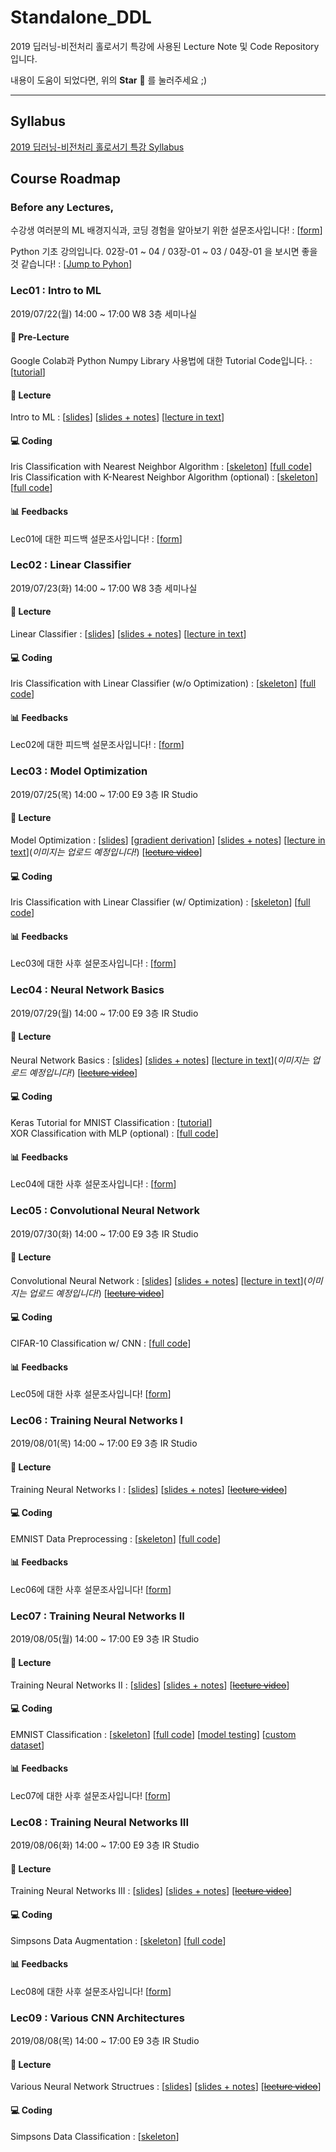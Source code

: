 # Standalone_DDL

2019 딥러닝-비전처리 홀로서기 특강에 사용된 Lecture Note 및 Code Repository입니다.<br/>

내용이 도움이 되었다면, 위의 **Star** :star2: 를 눌러주세요 ;)

***

## Syllabus

[2019 딥러닝-비전처리 홀로서기 특강 Syllabus](https://docs.google.com/document/d/17PwKdZzKcuDMwj2gHwknghfnnjx8yttFv6-SD_Tr8yw/edit?usp=sharing) 

## Course Roadmap

### Before any Lectures,

수강생 여러분의 ML 배경지식과, 코딩 경험을 알아보기 위한 설문조사입니다! : [[form](https://forms.gle/Jd2tEZxA4y6EgBNq9)]<br/>

Python 기초 강의입니다. 02장-01 ~ 04 / 03장-01 ~ 03 / 04장-01 을 보시면 좋을 것 같습니다! : [[Jump to Pyhon](https://wikidocs.net/book/1)]

### Lec01 : Intro to ML

2019/07/22(월) 14:00 ~ 17:00 W8 3층 세미나실

#### :green_book: Pre-Lecture

Google Colab과 Python Numpy Library 사용법에 대한 Tutorial Code입니다. : [[tutorial](Lec01/Lec01_Colab_&_Numpy_Tutorial.ipynb)]

#### :closed_book: Lecture

Intro to ML : [[slides](Lec01/Lec01_Intro_to_ML_v3_upld.pdf)] [[slides + notes](Lec01/Lec01_Intro_to_ML_v3_inclass.pdf)] [[lecture in text](Lec01/Lec01_Intro_to_ML.md)]

#### :computer: Coding

Iris Classification with Nearest Neighbor Algorithm : [[skeleton](Lec01/Lec01_Nearest_Neighbor_sk.ipynb)] [[full code](Lec01/Lec01_Nearest_Neighbor.ipynb)]<br/>
Iris Classification with K-Nearest Neighbor Algorithm (optional) : [[skeleton](Lec01/Lec01_K_Nearest_Neighbor_sk.ipynb)] [[full code](Lec01/Lec01_K_Nearest_Neighbor.ipynb)]

#### :bar_chart: Feedbacks

Lec01에 대한 피드백 설문조사입니다! : [[form](https://forms.gle/tGXtwfH8TnxRLzxU9)]

### Lec02 : Linear Classifier

2019/07/23(화) 14:00 ~ 17:00 W8 3층 세미나실

#### :closed_book: Lecture

Linear Classifier : [[slides](Lec02/Lec02_Linear_Classifier_v2_upld.pdf)] [[slides + notes](Lec02/Lec02_Linear_Classifier_v2_inclass.pdf)] [[lecture in text](Lec02/Lec02_Linear_Classifier.md)]

#### :computer: Coding

Iris Classification with Linear Classifier (w/o Optimization) : [[skeleton](Lec02/Lec02_NoTrain_sk.ipynb)] [[full code](Lec02/Lec02_NoTrain_sklearn.ipynb)]

#### :bar_chart: Feedbacks

Lec02에 대한 피드백 설문조사입니다! : [[form](https://forms.gle/HxgZx8W2Cy9NUqNb6)]

### Lec03 : Model Optimization

2019/07/25(목) 14:00 ~ 17:00 E9 3층 IR Studio

#### :closed_book: Lecture

Model Optimization : [[slides](Lec03/Lec03_Model_Optimization_v2_upld.pdf)] [[gradient derivation](Lec03/Lec03_Model_Optimization_Deriving_Gradients.pdf)] [[slides + notes](Lec03/Lec03_Model_Optimization_v2_inclass.pdf)] [[lecture in text](Lec03/Lec03_Model_Optimization.md)](_이미지는 업로드 예정입니다!_) [[~~lecture video~~](*)]

#### :computer: Coding

Iris Classification with Linear Classifier (w/ Optimization) : [[skeleton](Lec03/Lec03_IrisClassification_sk.ipynb)] [[full code](Lec03/Lec03_IrisClassification_v2.ipynb)]

#### :bar_chart: Feedbacks

Lec03에 대한 사후 설문조사입니다! : [[form](https://docs.google.com/forms/d/1NEBFQUx_NgtroB0Iq1rf9PyMog9BpYZspUpY6vy01PU/edit)]

### Lec04 : Neural Network Basics

2019/07/29(월) 14:00 ~ 17:00 E9 3층 IR Studio

#### :closed_book: Lecture

Neural Network Basics : [[slides](Lec04/Lec04_Neural_Network_Basics_v2_upld.pdf)] [[slides + notes](Lec04/Lec04_Neural_Network_Basics_v2_inclass.pdf)] [[lecture in text](Lec04/Lec04_Neural_Network_Basics.md)](_이미지는 업로드 예정입니다!_) [[~~lecture video~~](*)]

#### :computer: Coding

Keras Tutorial for MNIST Classification : [[tutorial](Lec04/Lec04_Keras_Tutorial.ipynb)]<br/>
XOR Classification with MLP (optional) : [[full code](Lec04/Lec04_XOR_practice.ipynb)]

#### :bar_chart: Feedbacks

Lec04에 대한 사후 설문조사입니다! : [[form](https://forms.gle/jpwUvFUKshhSy61Q9)]

### Lec05 : Convolutional Neural Network

2019/07/30(화) 14:00 ~ 17:00 E9 3층 IR Studio

#### :closed_book: Lecture

Convolutional Neural Network : [[slides](Lec05/Lec05_Convolutional_Neural_Network_v2_upld.pdf)] [[slides + notes](Lec05/Lec05_Convolutional_Neural_Network_v2_inclass.pdf)] [[lecture in text](Lec05/Lec05_Convolutional_Neural_Network.md)](_이미지는 업로드 예정입니다!_) [[~~lecture video~~](*)]

#### :computer: Coding

CIFAR-10 Classification w/ CNN : [[full code](Lec05/Lec05_CIFAR_10.ipynb)]<br/>

#### :bar_chart: Feedbacks

Lec05에 대한 사후 설문조사입니다! [[form](https://forms.gle/xsuAwgkwpXcTe7kdA)]

### Lec06 : Training Neural Networks I

2019/08/01(목) 14:00 ~ 17:00 E9 3층 IR Studio

#### :closed_book: Lecture

Training Neural Networks I : [[slides](Lec06/Lec06_Training_Neural_Networks.pdf)] [[slides + notes](Lec06/Lec06_Training_Neural_Networks_v2_inclass.pdf)] [[~~lecture video~~](*)]

#### :computer: Coding

EMNIST Data Preprocessing : [[skeleton](Lec06/Lec06_EMNIST_Preprocess_sk.ipynb)] [[full code](Lec06/Lec06_EMNIST_Preprocess.ipynb)]

#### :bar_chart: Feedbacks

Lec06에 대한 사후 설문조사입니다! [[form](https://forms.gle/sJnXLSArPxRDmrpbA)]

### Lec07 : Training Neural Networks II

2019/08/05(월) 14:00 ~ 17:00 E9 3층 IR Studio

#### :closed_book: Lecture

Training Neural Networks II : [[slides](Lec07/Lec07_Training_Neural_Networks_II_v2.pdf)] [[slides + notes](Lec07/Lec07_Training_Neural_Networks_II_v2_inclass.pdf)] [[~~lecture video~~](*)]

#### :computer: Coding

EMNIST Classification : [[skeleton](Lec07/Lec07_EMNIST_Classification_sk.ipynb)] [[full code](Lec07/Lec07_EMNIST_Classification.ipynb)] [[model testing](Lec07/Lec07_EMNIST_Model_Testing.ipynb)] [[custom dataset](Lec07/emnist-custom.zip)]

#### :bar_chart: Feedbacks

Lec07에 대한 사후 설문조사입니다! [[form](https://forms.gle/o5L4xkVxAj7t6Wm28)]

### Lec08 : Training Neural Networks III

2019/08/06(화) 14:00 ~ 17:00 E9 3층 IR Studio

#### :closed_book: Lecture

Training Neural Networks III : [[slides](Lec08/Lec08_Training_Neural_Networks_III.pdf)] [[slides + notes](Lec08/Lec08_Training_Neural_Neworks_III_v1_inclass.pdf)] [[~~lecture video~~](*)]

#### :computer: Coding

Simpsons Data Augmentation : [[skeleton](Lec08/Lec08_Simpsons_Augmentation_sk.ipynb)] [[full code](Lec08/Lec08_Simpsons_Augmentation.ipynb)]

#### :bar_chart: Feedbacks

Lec08에 대한 사후 설문조사입니다! [[form](https://forms.gle/unDg36EfYDZERMXa7)]

### Lec09 : Various CNN Architectures

2019/08/08(목) 14:00 ~ 17:00 E9 3층 IR Studio

#### :closed_book: Lecture

Various Neural Network Structrues : [[slides](Lec09/Lec09_Various_CNN_Architectures.pdf)] [[slides + notes](Lec09/Lec09_Various_CNN_Architectures_v1_inclass.pdf)] [[~~lecture video~~](*)]

#### :computer: Coding

Simpsons Data Classification : [[skeleton](Lec09/Lec09_Simpsons_Classification_sk.ipynb
)]
